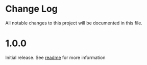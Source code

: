 # Change Log

All notable changes to this project will be documented in this file.

# 1.0.0

Initial release. See [readme](https://github.com/mercedes-benz/product-kit_vue/blob/main/README.md) for more information
